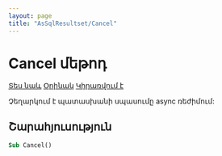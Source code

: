 ```yaml
---
layout: page
title: "AsSqlResultset/Cancel"
---
```



# Cancel մեթոդ

[Տես նաև](../AsSqlResultset.md) [Օրինակ](../../Examples/AsSqlResultset.md) [Կիրառվում է](../AsSqlResultset.md)

Չեղարկում է պատասխանի սպասումը async ռեժիմում:

## Շարահյուսություն

``` vb
Sub Cancel()
```